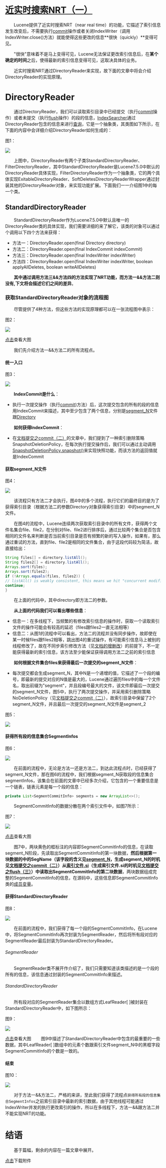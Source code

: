 # [近实时搜索NRT（一）](https://www.amazingkoala.com.cn/Lucene/Index/)

&emsp;&emsp;Lucene提供了近实时搜索NRT（near real time）的功能，它描述了索引信息发生改变后，不需要执行[commit](https://www.amazingkoala.com.cn/Lucene/Index/2019/0906/91.html)操作或者关闭IndexWriter（调用IndexWriter.close()方法）就能使得这些更改的信息**很快（quickly）**变得可见。

&emsp;&emsp;"很快"意味着不是马上变得可见，Lucene无法保证更改索引信息后，在**某个确定的时间**之后，使得最新的索引信息变得可见，这取决具体的业务。

&emsp;&emsp;近实时搜索NRT通过DirectoryReader来实现，故下面的文章中将会介绍DirectoryReader的实现原理。

# DirectoryReader

&emsp;&emsp;通过DirectoryReader，我们可以读取索引目录中已经提交（执行[commit](https://www.amazingkoala.com.cn/Lucene/Index/2019/0906/91.html)操作）或者未提交（执行[flush](https://www.amazingkoala.com.cn/Lucene/Index/2019/0716/74.html)操作）的段的信息，[IndexSearcher](https://www.amazingkoala.com.cn/Lucene/Search/2019/0820/86.html)通过DirectoryReader包含的信息来进行[查询](https://www.amazingkoala.com.cn/Lucene/Search/2019/0820/86.html)，它是一个抽象类，其类图如下所示，在下面的内容中会详细介绍DirectoryReader如何生成的：

图1：

<img src="http://www.amazingkoala.com.cn/uploads/lucene/index/近实时搜索NRT/近实时搜索NRT（一）/1.png">

&emsp;&emsp;上图中，DirectoryReader有两个子类StandardDirectoryReader、FilterDirectoryReader，其中StandardDirectoryReader是Lucene7.5.0中默认的DirectoryReader具体实现，FilterDirectoryReader作为一个抽象类，它的两个具体实现ExitableDirectoryReader、SoftDeletesDirectoryReaderWrapper通过封装其他的DirectoryReader对象，来实现功能扩展。下面我们一一介绍图1中的每一个类。

## StandardDirectoryReader

&emsp;&emsp;StandardDirectoryReader作为Lucene7.5.0中默认且唯一的DirectoryReader类的具体实现，我们需要详细的来了解它，该类的对象可以通过个调用以下四个方法来获得：

- 方法一：DirectoryReader.open(final Directory directory)
- 方法二：DirectoryReader.open(final IndexCommit indexCommit)
- 方法三：DirectoryReader.open(final IndexWriter indexWriter)
- 方法四：DirectoryReader.open(final IndexWriter indexWriter, boolean applyAllDeletes, boolean writeAllDeletes)

&emsp;&emsp;**其中通过调用方法三&&方法四的方法实现了NRT功能，而方法一&&方法二则没有,下文将会描述它们之间的差异**。

### 获取StandardDirectoryReader对象的流程图

&emsp;&emsp;尽管提供了4种方法，但这些方法的实现原理都可以在一张流程图中表示：

图2：

<img src="http://www.amazingkoala.com.cn/uploads/lucene/index/近实时搜索NRT/近实时搜索NRT（一）/2.png">

[点击](http://www.amazingkoala.com.cn/uploads/lucene/index/近实时搜索NRT/近实时搜索NRT（一）/standarddirectoryreader___.html)查看大图

&emsp;&emsp;我们先介绍方法一&&方法二的所有流程点。

#### 统一入口

图3：

<img src="http://www.amazingkoala.com.cn/uploads/lucene/index/近实时搜索NRT/近实时搜索NRT（一）/3.png">

&emsp;&emsp;**IndexCommit是什么**：

- 执行一次提交操作（执行[commit](https://www.amazingkoala.com.cn/Lucene/Index/2019/0906/91.html))方法）后，这次提交包含的所有的段的信息用IndexCommit来描述，其中至少包含了两个信息，分别是[segment_N](https://www.amazingkoala.com.cn/Lucene/suoyinwenjian/2019/0610/65.html)文件跟[Directory](https://www.amazingkoala.com.cn/Lucene/Store/2019/0613/66.html)

&emsp;&emsp;**如何获得IndexCommit**：

- 在[文档提交之commit（二）](https://www.amazingkoala.com.cn/Lucene/Index/2019/0909/92.html)的文章中，我们提到了一种索引删除策略SnapshotDeletionPolicy，在每次执行提交操作后，我们可以通过主动调用[SnapshotDeletionPolicy.snapshot()](https://www.amazingkoala.com.cn/Lucene/Index/2019/0909/[SnapshotDeletionPolicy.java](https://github.com/LuXugang/Lucene-7.5.0/blob/master/solr-7.5.0/lucene/core/src/java/org/apache/lucene/index/SnapshotDeletionPolicy.java))来实现快照功能，而该方法的返回值就是IndexCommit

#### 获取segment_N文件

图4：

<img src="http://www.amazingkoala.com.cn/uploads/lucene/index/近实时搜索NRT/近实时搜索NRT（一）/4.png">

&emsp;&emsp;该流程只有方法二才会执行，图4中的多个流程，执行它们的最终目的是为了获得索引目录（根据方法二的参数Directory对象获得索引目录）中的segment_N文件。

&emsp;&emsp;在图4的流程中，Lucene连续两次获取索引目录中的所有文件，获得两个文件名集合file、file2，在分别对file、file2进行排序后，通过比较两个集合是否包含相同的文件名来判断是否当前索引目录是否有频繁的新的写入操作，如果有，那么通过重试的方法，直到file、file2是相同的文件集合，由于这段代码较为简洁，故直接给出：

```java
String files[] = directory.listAll();
String files2[] = directory.listAll();
Arrays.sort(files);
Arrays.sort(files2);
if (!Arrays.equals(files, files2)) {
// listAll() is weakly consistent, this means we hit "concurrent modification exception"
continue;
}
```

&emsp;&emsp;在上面的代码中，其中directory即方法二的参数。

&emsp;&emsp;**从上面的代码我们可以看出哪些信息**：

- 信息一：在多线程下，当频繁的有修改索引信息的操作时，获取一个读取索引文件的操作可能会有较高的延迟（files跟files2一直无法相等）
- 信息二：从图1的流程中可以看出，方法二的流程并没有同步操作，故即使在某一时候files跟files2相等，跳出图4的重试操作，有可能索引信息马上被别的线程修改了，故在不同步索引修改方法（见[文档的增删改](https://www.amazingkoala.com.cn/Lucene/Index/2019/0626/68.html)）的前提下，不一定能获得最新的索引信息，该方法至少能保证获得调用方法二之前的索引信息

&emsp;&emsp;**如何根据文件集合files来获得最后一次提交的segment_N文件**：

- 每次提交都会生成segment_N，其中N是一个递增的值，它描述了一个段的编号，即最新的提交对应的N值是最大的，Lucene通过遍历files中的每一个文件名，取出前缀为"segment"，并且段编号最大的文件，该文件即最后一次提交的segment_N文件，图5中，执行了两次提交操作，并采用索引删除策略NoDeletionPolicy（见[文档提交之commit（二）](https://www.amazingkoala.com.cn/Lucene/Index/2019/0909/92.html)），故索引目录中保留了2个segment_N文件，并且最后一次提交的segment_N文件是segment_2

图5：

<img src="http://www.amazingkoala.com.cn/uploads/lucene/index/近实时搜索NRT/近实时搜索NRT（一）/5.png">

#### 获得所有段的信息集合SegmentInfos

图6：

<img src="http://www.amazingkoala.com.cn/uploads/lucene/index/近实时搜索NRT/近实时搜索NRT（一）/6.png">

&emsp;&emsp;在前面的流程中，无论是方法一还是方法二，到达此流程点时，已经获得了segment_N文件，那在图6的流程中，我们根据segment_N获取段的信息集合segmentInfos，该集合在前面的文章中已经多次介绍，它包含的一个重要信息是一个链表，链表元素是每一个段的信息：

```java
private List<SegmentCommitInfo> segments = new ArrayList<>();
```

&emsp;&emsp;SegmentCommitInfo的数据分散在两个索引文件中，如图7所示：

图7：

<img src="http://www.amazingkoala.com.cn/uploads/lucene/index/近实时搜索NRT/近实时搜索NRT（一）/7.png">

[点击](http://www.amazingkoala.com.cn/uploads/lucene/index/近实时搜索NRT/近实时搜索NRT（一）/segment_n.html)查看大图

&emsp;&emsp;图7中，两块黄色的框标注的内容即SegmentCommitInfo的信息，在读取segment_N阶段，先读取出SegmentCommitInfo的第一块数据，**然后根据第一块数据的中的SegName（该字段的含义见[segment_N](https://www.amazingkoala.com.cn/Lucene/suoyinwenjian/2019/0610/65.html)，生成segment_N的时机见[文档提交之commit（二）](https://www.amazingkoala.com.cn/Lucene/Index/2019/0909/92.html)）从[索引文件.si](https://www.amazingkoala.com.cn/Lucene/suoyinwenjian/2019/0605/63.html)（生成索引文件.si的时机见[文档提交之flush（三）](https://www.amazingkoala.com.cn/Lucene/Index/2019/0725/76.html)）中读取出SegmentCommitInfo的第二块数据**，两块数据组成完整的SegmentCommitInfo的信息，在源码中，这些信息即SegmentCommitInfo类的[成员变量](https://github.com/LuXugang/Lucene-7.5.0/blob/master/solr-7.5.0/lucene/core/src/java/org/apache/lucene/index/SegmentCommitInfo.java)。

#### 获得StandardDirectoryReader

图8：

<img src="http://www.amazingkoala.com.cn/uploads/lucene/index/近实时搜索NRT/近实时搜索NRT（一）/8.png">

&emsp;&emsp;在前面的流程中，我们获得了每一个段的SegmentCommitInfo，在Lucene中，将SegmentCommitInfo再次封装为SegmentReader，然后将所有段对应的SegmentReader最后封装为StandardDirectoryReader。

###### SegmentReader

&emsp;&emsp;SegmentReader类不展开作介绍了，我们只需要知道该类描述的是一个段的所有的信息，该信息通过封装的SegmentCommitInfo来描述。

###### StandardDirectoryReader

&emsp;&emsp;所有段对应的SegmentReader集合以数组方式LeafReader[ ]被封装在StandardDirectoryReader中，如下图所示：

图9：

<img src="http://www.amazingkoala.com.cn/uploads/lucene/index/近实时搜索NRT/近实时搜索NRT（一）/9.png">

[点击](http://www.amazingkoala.com.cn/uploads/lucene/index/近实时搜索NRT/近实时搜索NRT（一）/9.png)查看大图
&emsp;&emsp;图9中描述了StandardDirectoryReader中包含的最重要的一些数据，其中LeafReader[ ]数组中的元素个数跟索引文件segment_N中的黑框字段SegmentCommitInfo的个数是一致的。

#### 结束

图10：

<img src="http://www.amazingkoala.com.cn/uploads/lucene/index/近实时搜索NRT/近实时搜索NRT（一）/10.png">

&emsp;&emsp;对于方法一&&方法二，严格的来讲，至此我们获得了流程点`获得所有段的信息集合SegmentInfos`之前索引目录中最新的索引数据，由于其他线程可能通过IndexWriter并发的执行更改索引的操作，所以在多线程下，方法一&&跟方法二并不能实现NRT的功能。


# 结语

&emsp;&emsp;基于篇幅，剩余的内容在一篇文章中展开。

[点击](http://www.amazingkoala.com.cn/attachment/Lucene/Index/近实时搜索NRT/近实时搜索NRT（一）/近实时搜索NRT（一）.zip)下载附件












